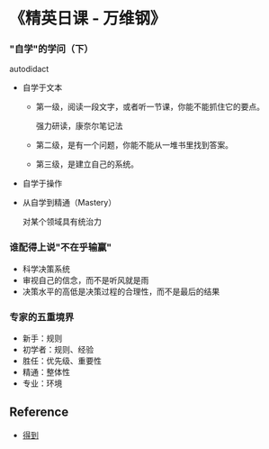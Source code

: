 # 《精英日课 - 万维钢》

### "自学"的学问（下）

autodidact

- 自学于文本

    - 第一级，阅读一段文字，或者听一节课，你能不能抓住它的要点。
        
        强力研读，康奈尔笔记法
        
    - 第二级，是有一个问题，你能不能从一堆书里找到答案。
    
    - 第三级，是建立自己的系统。

- 自学于操作

- 从自学到精通（Mastery）

    对某个领域具有统治力

### 谁配得上说"不在乎输赢"

- 科学决策系统
- 审视自己的信念，而不是听风就是雨
- 决策水平的高低是决策过程的合理性，而不是最后的结果

### 专家的五重境界

- 新手：规则
- 初学者：规则、经验
- 胜任：优先级、重要性
- 精通：整体性
- 专业：环境

## Reference

- [得到](https://www.igetget.com/)